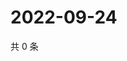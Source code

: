 # 2022-09-24

共 0 条

<!-- BEGIN WEIBO -->
<!-- 最后更新时间 Sat Sep 24 2022 00:08:07 GMT+0800 (China Standard Time) -->

<!-- END WEIBO -->
